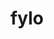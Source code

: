---
    id: 4
    snippetMessage: This project was built in pure HTML and CSS. I had mobile and desktop designs to work to and built it so that it was fully-responsive. I took a mobile-first approach and used modern CSS like Flexbox and Grid for layout purposes.
    thumbnail: thumbnail.jpg
    hero: hero.jpg
    title: fylo
    intro:
      This project required me to build a fully responsive landing page to the designs provided. I used HTML5, along with CSS Grid and JavaScript for the areas that required interactivity, such as the features section.
    jobTitle: Interaction Design / Front End Development
    techStack: HTML / CSS / JS
    background:
      This project was a front-end challenge from Frontend Mentor. It’s a platform that enables you to practice building websites to a design and project brief. Each challenge includes mobile and desktop designs to show how the website should look at different screen sizes. Creating these projects has helped me refine my workflow and solve real-world coding problems. I’ve learned something new with each project, helping me to improve and adapt my style.
    imgPreview: preview-1.jpg
    img2Preview: preview-2.jpg
---
